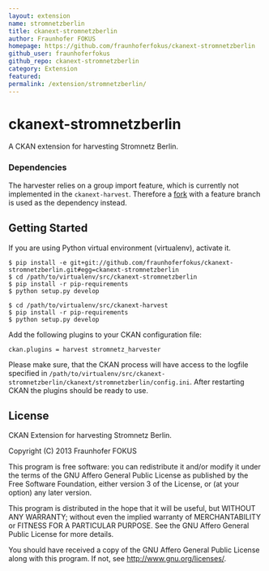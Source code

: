 ```yaml
---
layout: extension
name: stromnetzberlin
title: ckanext-stromnetzberlin
author: Fraunhofer FOKUS
homepage: https://github.com/fraunhoferfokus/ckanext-stromnetzberlin
github_user: fraunhoferfokus
github_repo: ckanext-stromnetzberlin
category: Extension
featured: 
permalink: /extension/stromnetzberlin/
---
```



ckanext-stromnetzberlin
=======================

A CKAN extension for harvesting Stromnetz Berlin.

### Dependencies

The harvester relies on a group import feature, which is currently not implemented in the `ckanext-harvest`. Therefore a [fork](https://github.com/fraunhoferfokus/ckanext-harvest) with a feature branch is used as the dependency instead.

Getting Started
---------------

If you are using Python virtual environment (virtualenv), activate it.

    $ pip install -e git+git://github.com/fraunhoferfokus/ckanext-stromnetzberlin.git#egg=ckanext-stromnetzberlin
    $ cd /path/to/virtualenv/src/ckanext-stromnetzberlin
    $ pip install -r pip-requirements
    $ python setup.py develop

    $ cd /path/to/virtualenv/src/ckanext-harvest
    $ pip install -r pip-requirements
    $ python setup.py develop

Add the following plugins to your CKAN configuration file:

    ckan.plugins = harvest stromnetz_harvester

Please make sure, that the CKAN process will have access to the logfile specified in `/path/to/virtualenv/src/ckanext-stromnetzberlin/ckanext/stromnetzberlin/config.ini`. After restarting CKAN the plugins should be ready to use.

License
-------

CKAN Extension for harvesting Stromnetz Berlin.

Copyright (C) 2013 Fraunhofer FOKUS

This program is free software: you can redistribute it and/or modify
it under the terms of the GNU Affero General Public License as
published by the Free Software Foundation, either version 3 of the
License, or (at your option) any later version.

This program is distributed in the hope that it will be useful,
but WITHOUT ANY WARRANTY; without even the implied warranty of
MERCHANTABILITY or FITNESS FOR A PARTICULAR PURPOSE. See the
GNU Affero General Public License for more details.

You should have received a copy of the GNU Affero General Public License
along with this program. If not, see <http://www.gnu.org/licenses/>.


